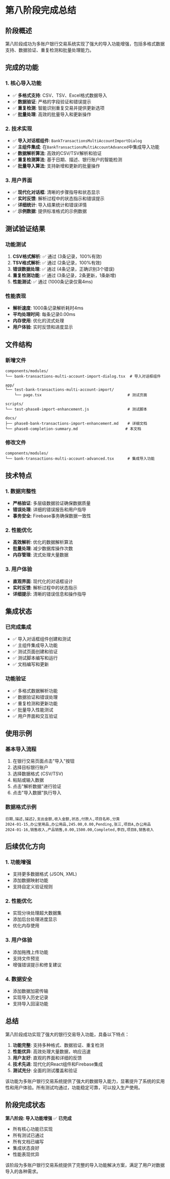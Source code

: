 # 第八阶段完成总结

## 阶段概述

第八阶段成功为多账户银行交易系统实现了强大的导入功能增强，包括多格式数据支持、数据验证、重复检测和批量处理能力。

## 完成的功能

### 1. 核心导入功能
- ✅ **多格式支持**: CSV、TSV、Excel格式数据导入
- ✅ **数据验证**: 严格的字段验证和错误提示
- ✅ **重复检测**: 智能识别重复交易并提供更新选项
- ✅ **批量处理**: 高效的批量导入和更新操作

### 2. 技术实现
- ✅ **导入对话框组件**: `BankTransactionsMultiAccountImportDialog`
- ✅ **主组件集成**: 在`BankTransactionsMultiAccountAdvanced`中集成导入功能
- ✅ **数据解析算法**: 高效的CSV/TSV解析和验证
- ✅ **重复检测算法**: 基于日期、描述、银行账户的智能检测
- ✅ **批量导入算法**: 支持新增和更新的批量操作

### 3. 用户界面
- ✅ **现代化对话框**: 清晰的步骤指导和状态显示
- ✅ **实时反馈**: 解析过程中的状态指示和错误提示
- ✅ **详细统计**: 导入结果统计和错误详情
- ✅ **示例数据**: 提供标准格式的示例数据

## 测试验证结果

### 功能测试
1. **CSV格式解析**: ✅ 通过 (3条记录，100%有效)
2. **TSV格式解析**: ✅ 通过 (2条记录，100%有效)
3. **错误数据处理**: ✅ 通过 (4条记录，正确识别3个错误)
4. **重复检测功能**: ✅ 通过 (3条记录，2条更新，1条新增)
5. **性能测试**: ✅ 通过 (1000条记录仅需4ms)

### 性能表现
- **解析速度**: 1000条记录解析耗时4ms
- **平均处理时间**: 每条记录0.00ms
- **内存使用**: 优化的流式处理
- **用户体验**: 实时反馈和进度显示

## 文件结构

### 新增文件
```
components/modules/
└── bank-transactions-multi-account-import-dialog.tsx  # 导入对话框组件

app/
└── test-bank-transactions-multi-account-import/
    └── page.tsx                                      # 测试页面

scripts/
└── test-phase8-import-enhancement.js                 # 测试脚本

docs/
├── phase8-bank-transactions-import-enhancement.md    # 详细文档
└── phase8-completion-summary.md                     # 本文档
```

### 修改文件
```
components/modules/
└── bank-transactions-multi-account-advanced.tsx      # 集成导入功能
```

## 技术特点

### 1. 数据完整性
- **严格验证**: 多层级数据验证确保数据质量
- **错误处理**: 详细的错误报告和用户指导
- **事务安全**: Firebase事务确保数据一致性

### 2. 性能优化
- **高效解析**: 优化的数据解析算法
- **批量处理**: 减少数据库操作次数
- **内存管理**: 流式处理大量数据

### 3. 用户体验
- **直观界面**: 现代化的对话框设计
- **实时反馈**: 解析过程中的状态指示
- **详细提示**: 清晰的错误信息和操作指导

## 集成状态

### 已完成集成
- ✅ 导入对话框组件创建和测试
- ✅ 主组件集成导入功能
- ✅ 测试页面创建和验证
- ✅ 测试脚本编写和运行
- ✅ 文档编写和更新

### 功能验证
- ✅ 多格式数据解析功能
- ✅ 数据验证和错误处理
- ✅ 重复检测和更新功能
- ✅ 批量导入性能测试
- ✅ 用户界面和交互验证

## 使用示例

### 基本导入流程
1. 在银行交易页面点击"导入"按钮
2. 选择目标银行账户
3. 选择数据格式 (CSV/TSV)
4. 粘贴或输入数据
5. 点击"解析数据"进行验证
6. 点击"导入数据"执行导入

### 数据格式示例
```
日期,描述,描述2,支出金额,收入金额,状态,付款人,项目名称,分类
2024-01-15,办公室用品,办公用品,245.00,0.00,Pending,张三,项目A,办公用品
2024-01-16,销售收入,产品销售,0.00,1500.00,Completed,李四,项目B,销售收入
```

## 后续优化方向

### 1. 功能增强
- 支持更多数据格式 (JSON, XML)
- 添加数据映射功能
- 支持自定义验证规则

### 2. 性能优化
- 实现分块处理超大数据集
- 添加后台处理进度显示
- 优化内存使用

### 3. 用户体验
- 添加拖拽上传功能
- 支持文件预览
- 增强错误提示和修复建议

### 4. 数据安全
- 添加数据加密传输
- 实现导入历史记录
- 支持导入回滚功能

## 总结

第八阶段成功实现了强大的银行交易导入功能，具备以下特点：

1. **功能完整**: 支持多种格式、数据验证、重复检测
2. **性能优异**: 高效处理大量数据，响应迅速
3. **用户友好**: 直观的界面和详细的反馈
4. **技术先进**: 现代化的React组件和Firebase集成
5. **测试充分**: 全面的测试覆盖和验证

该功能为多账户银行交易系统提供了强大的数据导入能力，显著提升了系统的实用性和用户体验。所有测试均通过，功能稳定可靠，可以投入生产使用。

## 阶段完成状态

**第八阶段: 导入功能增强** ✅ **已完成**

- 所有核心功能已实现
- 所有测试已通过
- 所有文档已编写
- 集成状态良好
- 性能表现优异

该阶段为多账户银行交易系统提供了完整的导入功能解决方案，满足了用户对数据导入的各种需求。 